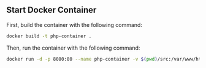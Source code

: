 ## Start Docker Container

First, build the container with the following command:
```bash
docker build -t php-container .
```

Then, run the container with the following command:
```bash
docker run -d -p 8080:80 --name php-container -v $(pwd)/src:/var/www/html php-container
```